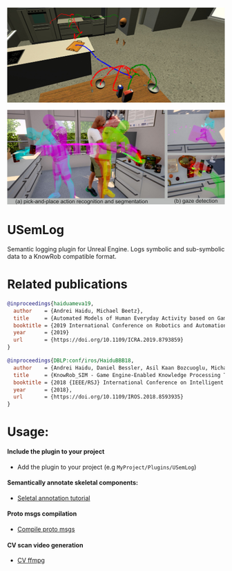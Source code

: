 ![](Documentation/Img/SemLog.jpg)

![](Documentation/Img/PaP_SemLog.jpg)

# USemLog

Semantic logging plugin for Unreal Engine. Logs symbolic and sub-symbolic data to a KnowRob compatible format.

# Related publications

```bibtex
@inproceedings{haiduameva19,
  author    = {Andrei Haidu, Michael Beetz},
  title     = {Automated Models of Human Everyday Activity based on Game and Virtual Reality Technology},
  booktitle = {2019 International Conference on Robotics and Automation (ICRA), Montreal, QC, Canada, 2019},
  year      = {2019}
  url       = {https://doi.org/10.1109/ICRA.2019.8793859}
}
```

```bibtex
@inproceedings{DBLP:conf/iros/HaiduBBB18,
  author    = {Andrei Haidu, Daniel Bessler, Asil Kaan Bozcuoglu, Michael Beetz},
  title     = {KnowRob_SIM - Game Engine-Enabled Knowledge Processing Towards Cognition-Enabled Robot Control},
  booktitle = {2018 {IEEE/RSJ} International Conference on Intelligent Robots and Systems, {IROS} 2018, Madrid, Spain, October 1-5, 2018},
  year      = {2018},
  url       = {https://doi.org/10.1109/IROS.2018.8593935}
}
```

# Usage:

#### Include the plugin to your project
* Add the plugin to your project (e.g `MyProject/Plugins/USemLog`)

#### Semantically annotate skeletal components:

* [Seletal annotation tutorial](Documentation/SkelAnnotationTutorial.md)

#### Proto msgs compilation

* [Compile proto msgs](Documentation/ProtoMsgs.md)

#### CV scan video generation

* [CV ffmpg](Documentation/CV_ffmpg.md)

